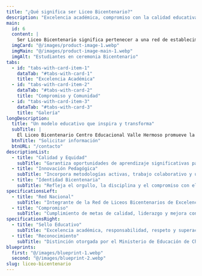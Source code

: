 ```yaml
---
title: "¿Qué significa ser Liceo Bicentenario?"
description: "Excelencia académica, compromiso con la calidad educativa y formación integral de los estudiantes."
main:
  id: 6
  content: |
    Ser Liceo Bicentenario significa pertenecer a una red de establecimientos educacionales comprometidos con la excelencia académica, la gestión eficiente y la formación de estudiantes íntegros. El Centro Educacional Valle Hermoso asume este compromiso a través de una enseñanza de calidad, innovación pedagógica y una cultura de altas expectativas.
  imgCard: "@/images/product-image-1.webp"
  imgMain: "@/images/product-image-main-1.webp"
  imgAlt: "Estudiantes en ceremonia Bicentenario"
tabs:
  - id: "tabs-with-card-item-1"
    dataTab: "#tabs-with-card-1"
    title: "Excelencia Académica"
  - id: "tabs-with-card-item-2"
    dataTab: "#tabs-with-card-2"
    title: "Compromiso y Comunidad"
  - id: "tabs-with-card-item-3"
    dataTab: "#tabs-with-card-3"
    title: "Galería"
longDescription:
  title: "Un modelo educativo que inspira y transforma"
  subTitle: |
    El Liceo Bicentenario Centro Educacional Valle Hermoso promueve la mejora continua, el liderazgo docente y el desarrollo de competencias que preparan a los estudiantes para los desafíos del siglo XXI. La excelencia no es un resultado, sino una forma de trabajar en comunidad.
  btnTitle: "Solicitar información"
  btnURL: "/contacto"
descriptionList:
  - title: "Calidad y Equidad"
    subTitle: "Garantiza oportunidades de aprendizaje significativas para todos los estudiantes."
  - title: "Innovación Pedagógica"
    subTitle: "Incorpora metodologías activas, trabajo colaborativo y uso de tecnología educativa."
  - title: "Identidad Bicentenaria"
    subTitle: "Refleja el orgullo, la disciplina y el compromiso con el desarrollo del país."
specificationsLeft:
  - title: "Red Nacional"
    subTitle: "Integrante de la Red de Liceos Bicentenarios de Excelencia del MINEDUC."
  - title: "Compromiso"
    subTitle: "Cumplimiento de metas de calidad, liderazgo y mejora continua."
specificationsRight:
  - title: "Sello Educativo"
    subTitle: "Excelencia académica, responsabilidad, respeto y superación constante."
  - title: "Reconocimiento"
    subTitle: "Distinción otorgada por el Ministerio de Educación de Chile."
blueprints:
  first: "@/images/blueprint-1.webp"
  second: "@/images/blueprint-2.webp"
slug: liceo-bicentenario
---
```

